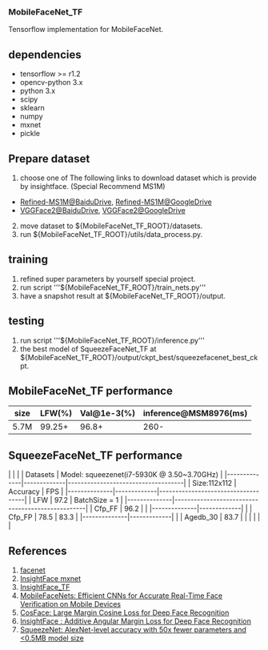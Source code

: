 ### MobileFaceNet_TF

Tensorflow implementation for MobileFaceNet.

## dependencies

- tensorflow >= r1.2
- opencv-python 3.x
- python 3.x
- scipy
- sklearn
- numpy
- mxnet
- pickle

## Prepare dataset

1. choose one of The following links to download dataset which is provide by insightface. (Special Recommend MS1M)
* [Refined-MS1M@BaiduDrive](https://pan.baidu.com/s/1nxmSCch), [Refined-MS1M@GoogleDrive](https://drive.google.com/file/d/1XRdCt3xOw7B3saw0xUSzLRub_HI4Jbk3/view)
* [VGGFace2@BaiduDrive](https://pan.baidu.com/s/1c3KeLzy), [VGGFace2@GoogleDrive](https://drive.google.com/open?id=1KORwx_DWyIScAjD6vbo4CSRu048APoum)
2. move dataset to ${MobileFaceNet_TF_ROOT}/datasets.
3. run ${MobileFaceNet_TF_ROOT}/utils/data_process.py.

## training

1. refined super parameters by yourself special project.
2. run script
'''${MobileFaceNet_TF_ROOT}/train_nets.py'''
3. have a snapshot result at ${MobileFaceNet_TF_ROOT}/output.

## testing

1. run script
'''${MobileFaceNet_TF_ROOT}/inference.py'''
2. the best model of SqueezeFaceNet_TF at ${MobileFaceNet_TF_ROOT}/output/ckpt_best/squeezefacenet_best_ckpt.

## MobileFaceNet_TF performance

|  size  | LFW(%) | Val@1e-3(%) | inference@MSM8976(ms) |
| ------ | ------ | ----------- | --------------------- |
|  5.7M  | 99.25+ |    96.8+    |          260-         |

## SqueezeFaceNet_TF performance
 |              |                                                  |
 |   Datasets   |     Model: squeezenet(i7-5930K @ 3.50~3.70GHz)   |
 |--------------|-------------|------------------------------------|
 | Size:112x112 |   Accuracy  |                 FPS                |
 |--------------|-------------|------------------------------------|
 |     LFW      |   97.2      |            BatchSize = 1           |
 |--------------|--------------------------------------------------|
 |    Cfp_FF    |   96.2      |                                    |
 |--------------|-------------|                                    |
 |    Cfp_FP    |   78.5      |                83.3                |
 |--------------|-------------|                                    |
 |   Agedb_30   |   83.7      |                                    |
 |              |             |                                    |

## References

1. [facenet](https://github.com/davidsandberg/facenet)
2. [InsightFace mxnet](https://github.com/deepinsight/insightface)
3. [InsightFace_TF](https://github.com/auroua/InsightFace_TF)
4. [MobileFaceNets: Efficient CNNs for Accurate Real-Time Face Verification on Mobile Devices](https://arxiv.org/abs/1804.07573)
5. [CosFace: Large Margin Cosine Loss for Deep Face Recognition](https://arxiv.org/abs/1801.09414)
6. [InsightFace : Additive Angular Margin Loss for Deep Face Recognition](https://arxiv.org/abs/1801.07698)
7. [SqueezeNet: AlexNet-level accuracy with 50x fewer parameters and <0.5MB model size](http://arxiv.org/abs/1602.07360)
